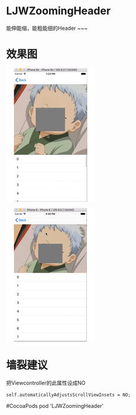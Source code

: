 # LJWZoomingHeader
能伸能缩，能粗能细的Header ~~~

# 效果图
![Alt Text](https://github.com/chinaljw/MyFileRepository/blob/master/Gif/LJWZoomiingHeaderGif.gif)

![Alt Text](https://github.com/chinaljw/MyFileRepository/blob/master/Gif/LJWZoomiingHeaderViewVideoGif-2.gif)

# 墙裂建议
把Viewcontroller的此属性设成NO

    self.automaticallyAdjustsScrollViewInsets = NO;

#CocoaPods
pod 'LJWZoomingHeader'
